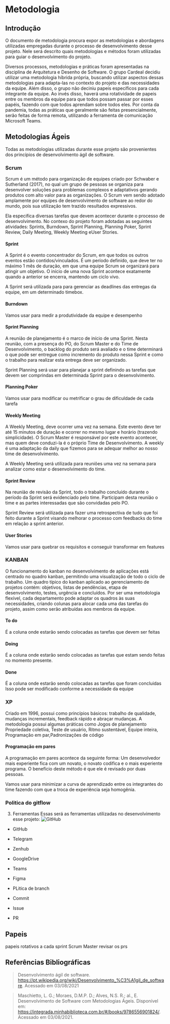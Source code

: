 # Metodologia
## Introdução
O documento de metodologia procura expor as metodologias e abordagens utilizadas empregadas durante o processo de desenvolvimento desse projeto. Nele será descrito quais metodologias e métodos foram utilizadas para guiar o desenvolvimento do projeto.

Diversos processos, metodologias e práticas foram apresentadas na disciplina de Arquitetura e Desenho de Software. O grupo Cardeal decidiu utilizar uma metodologia híbrida própria, buscando utilizar aspectos dessas metodologias para adapta-las no contexto do projeto e das necessidades da equipe. Além disso, o grupo não deciniu papeis específicos para cada integrante da equipe. Ao invés disso, haverá uma rotatividade de papeis entre os membros da equipe para que todos possam passar por esses papéis, fazendo com que todos aprendam sobre todos eles. Por conta da pandemia, todas as práticas que geralmente são feitas presencialmente, serão feitas de forma remota, utilizando a ferramenta de comunicação Microsoft Teams.

## Metodologias Ágeis
Todas as metodologias utilizadas durante esse projeto são provenientes dos princípios de desenvolvimento ágil de software.
### Scrum
Scrum é um método para organização de equipes criado por Schwaber e Sutherland (2017), no qual um grupo de pessoas se organiza para desenvolver soluções para problemas complexos e adaptativos gerando produtos com alto valor para as organizações. O Scrum vem sendo adotado amplamente por equipes de desenvolvimento de software ao redor do mundo, pois sua utilização tem trazido resultados expressivos.

Ela especifica diversas tarefas que devem acontecer durante o processo de desenvolvimento. No contexo do projeto foram adotadas as seguintes atividades: Sprints, Burndown, Sprint Planning, Planning Poker, Sprint Review, Daily Meeting, Weekly Meeting eUser Stories.

#### Sprint
A Sprint é o evento concentrador do Scrum, em que todos os outros eventos estão contidos/vinculados. É um período definido, que deve ter no máximo 1 mês de duração, em que uma equipe Scrum se organizará para atingir um objetivo. O início de uma nova Sprint acontece exatamente quando a anterior se encerra, mantendo um ciclo vivo. 

A Sprint será utilizada para para gerenciar as deadlines das entregas da equipe, em um determinado timebox.

#### Burndown

Vamos usar para medir a produtividade da equipe e desempenho

#### Sprint Planning
A reunião de planejamento é o marco de início de uma Sprint. Nesta reunião, com a presença do PO, do Scrum Master e do Time de Desenvolvimento, o backlog do produto será avaliado e o time determinará o que pode ser entregue como incremento do produto nessa Sprint e como o trabalho para realizar esta entrega deve ser organizado. 

Sprint Planning será usar para planejar a sprint definindo as tarefas que devem ser comprindas em determinada Sprint para o desenvolvimento.
#### Planning Poker
  Vamos usar para modificar ou metrificar o grau de dificuldade de cada tarefa

#### Weekly Meeting
A Weekly Meeting, deve ocorrer uma vez na semana. Este evento deve ter até 15 minutos de duração e ocorrer no mesmo lugar e horário (trazendo simplicidade). O Scrum Master é responsável por este evento acontecer, mas quem deve conduzi-la é o próprio Time de Desenvolvimento. A weekly é uma adaptação da daily que fizemos para se adequar melhor ao nosso time de desenvolvimento.

A Weekly Meeting será utilizada para reuniões uma vez na semana para analizar como estar o desenvolvimento do time.

#### Sprint Review
Na reunião de revisão da Sprint, todo o trabalho concluído durante o período da Sprint será evidenciado pelo time. Participam desta reunião o time e as partes interessadas que são convidadas pelo PO.

Sprint Review será utilizada para fazer uma retrospectiva de tudo que foi feito durante a Sprint visando melhorar o processo com feedbacks do time em relação a sprint anterior.

#### User Stories
Vamos usar para quebrar os requisitos e conseguir transformar em features

### KANBAN
O funcionamento do kanban no desenvolvimento de aplicações está centrado no quadro kanban, permitindo uma visualização de todo o ciclo de trabalho. Um quadro típico do kanban aplicado ao gerenciamento de projetos contém: objetivos, listas de pendências, etapa de desenvolvimento, testes, urgência e concluídos. Por ser uma metodologia flexível, cada departamento pode adaptar os quadros às suas necessidades, criando colunas para alocar cada uma das tarefas do projeto, assim como serão atribuídas aos membros da equipe. 

#### To do
É a coluna onde estarão sendo colocadas as tarefas que devem ser feitas
#### Doing
É a coluna onde estarão sendo colocadas as tarefas que estam sendo feitas no momento presente.
#### Done
É a coluna onde estarão sendo colocadas as tarefas que foram concluidas
Isso pode ser modificado conforme a necessidade da equipe

### XP
Criado em 1996, possui como princípios básicos: trabalho de qualidade, mudanças incrementais, feedback rápido e abraçar mudanças. A metodologia possui algumas práticas como Jogos de planejamento Propriedade coletiva, Teste de usuário, Ritmo sustentável, Equipe inteira, Programação em par,Padronizações de código

#### Programação em pares
A programação em pares acontece da seguinte forma: Um desenvolvedor mais experiente fica com um novato, o novato codifica e o mais experiente programa. O benefício deste método é que ele é revisado por duas pessoas.

Vamos usar para minimizar a curva de aprendizado entre os integrantes do time fazendo com que a troca de experiência seja homogênia.

### Politica do gitflow

3. Ferramentas
Essas será as ferramentas utilizadas no desenvolvimento esse projeto:
![GitHub]()

 - GitHub
 - Telegram
 - Zenhub
 - GoogleDrive
 - Teams
 - Figma

 - PLitica de branch 
 - Commit
 - Issue
 - PR

 ## Papeis
 papeis rotativos a cada sprint
 Scrum Master revisar os prs

 ## Referências Bibliográficas
 > Desenvolvimento ágil de software. https://pt.wikipedia.org/wiki/Desenvolvimento_%C3%A1gil_de_software. Acessado em 03/08/2021

> Maschietto, L. G.; Moraes, D.M.P. D.; Alves, N.S. R.; al., E. Desenvolvimento de Software com Metodologias Ágeis. Disponível em: https://integrada.minhabiblioteca.com.br/#/books/9786556901824/. Acessado em 03/08/2021.